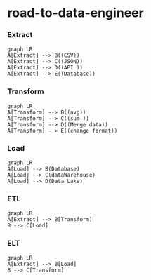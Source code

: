 # road-to-data-engineer



###  Extract

```mermaid
graph LR
A[Extract] --> B((CSV))
A[Extract] --> C((JSON))
A[Extract] --> D((API ))
A[Extract] --> E((Database))
```
###  Transform
```mermaid
graph LR
A[Transform] --> B((avg))
A[Transform] --> C((sum ))
A[Transform] --> D((Merge data))
A[Transform] --> E((change format))
```
### Load
```mermaid
graph LR
A[Load] --> B(Database)
A[Load] --> C(dataWarehouse)
A[Load] --> D(Data Lake)
```
###  ETL
```mermaid
graph LR
A[Extract] --> B[Transform]
B --> C[Load]
```

###  ELT
```mermaid
graph LR
A[Extract] --> B[Load]
B --> C[Transform]
```
